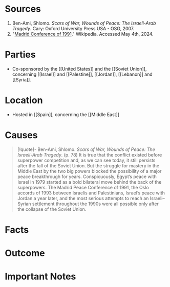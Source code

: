 # Sources
1. Ben-Ami, Shlomo. *Scars of War, Wounds of Peace: The Israeli-Arab Tragedy*. Cary: Oxford University Press USA - OSO, 2007.
2. "[Madrid Conference of 1991](https://en.wikipedia.org/wiki/Madrid_Conference_of_1991)." Wikipedia. Accessed May 4th, 2024.
# Parties
- Co-sponsored by the [[United States]] and the [[Soviet Union]], concerning [[Israel]] and [[Palestine]], [[Jordan]], [[Lebanon]] and [[Syria]].
# Location
- Hosted in [[Spain]], concerning the [[Middle East]]
# Causes
>[!quote]- Ben-Ami, Shlomo. *Scars of War, Wounds of Peace: The Israeli-Arab Tragedy*. (p. 78)
>It is true that the conflict existed before superpower competition and, as we can see today, it still persists after the fall of the Soviet Union. But the struggle for mastery in the Middle East by the two big powers blocked the possibility of a major peace breakthrough for years. Conspicuously, Egypt’s peace with Israel in 1979 started as a bold bilateral move behind the back of the superpowers. The Madrid Peace Conference of 1991, the Oslo accords of 1993 between Israelis and Palestinians, Israel’s peace with Jordan a year later, and the most serious attempts to reach an Israeli–Syrian settlement throughout the 1990s were all possible only after the collapse of the Soviet Union.
# Facts
# Outcome
# Important Notes